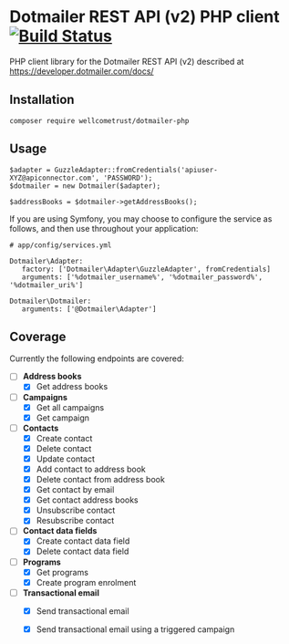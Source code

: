 # Dotmailer REST API (v2) PHP client [![Build Status](https://travis-ci.org/wellcometrust/dotmailer-php.svg?branch=master)](https://travis-ci.org/wellcometrust/dotmailer-php)

PHP client library for the Dotmailer REST API (v2) described at https://developer.dotmailer.com/docs/

Installation
---
`composer require wellcometrust/dotmailer-php`

Usage
---
```
$adapter = GuzzleAdapter::fromCredentials('apiuser-XYZ@apiconnector.com', 'PASSWORD');
$dotmailer = new Dotmailer($adapter);

$addressBooks = $dotmailer->getAddressBooks();
```

If you are using Symfony, you may choose to configure the service as follows, and then use throughout your application:
```
# app/config/services.yml

Dotmailer\Adapter:
   factory: ['Dotmailer\Adapter\GuzzleAdapter', fromCredentials]
   arguments: ['%dotmailer_username%', '%dotmailer_password%', '%dotmailer_uri%']

Dotmailer\Dotmailer:
   arguments: ['@Dotmailer\Adapter']
```

Coverage
---
Currently the following endpoints are covered:

- [ ] **Address books**
    - [x] Get address books
- [ ] **Campaigns**
    - [x] Get all campaigns
    - [x] Get campaign
- [ ] **Contacts**
    - [x] Create contact
    - [x] Delete contact
    - [x] Update contact
    - [x] Add contact to address book
    - [x] Delete contact from address book
    - [x] Get contact by email
    - [x] Get contact address books
    - [x] Unsubscribe contact
    - [x] Resubscribe contact
- [ ] **Contact data fields**
    - [x] Create contact data field
    - [x] Delete contact data field
- [ ] **Programs**
    - [x] Get programs
    - [x] Create program enrolment
- [ ] **Transactional email**
    - [x] Send transactional email
    - [x] Send transactional email using a triggered campaign



